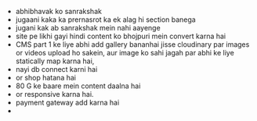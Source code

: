 - abhibhavak ko sanrakshak
- jugaani kaka ka prernasrot ka ek alag hi section banega 
- jugani kak ab sanrakshak mein nahi aayenge
- site pe likhi gayi hindi content ko bhojpuri mein convert karna hai
- CMS part 1 ke liye abhi add gallery bananhai jisse  cloudinary par images or videos upload ho sakein,
aur image ko sahi jagah par abhi ke liye statically map karna hai,
- nayi db connect karni hai
- or shop hatana hai
- 80 G ke baare mein content daalna hai
- or responsive karna hai.
- payment gateway add karna hai
- 